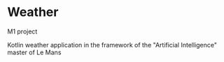 # Weather
M1 project

Kotlin weather application in the framework of the "Artificial Intelligence" master of Le Mans
